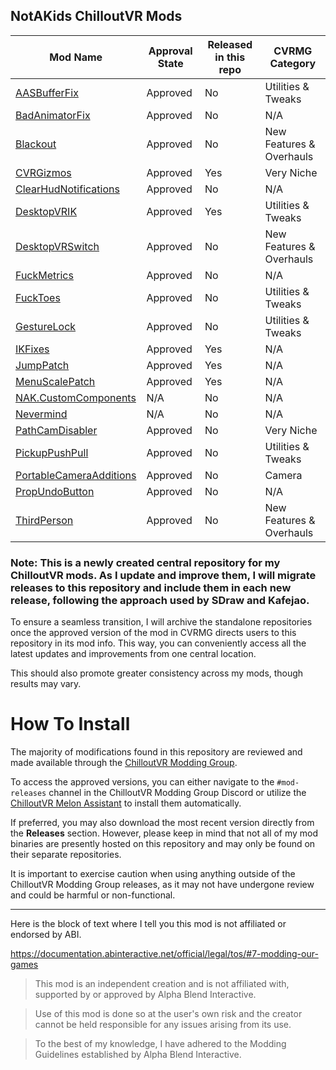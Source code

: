## NotAKids ChilloutVR Mods

| Mod Name                                                                                                  | Approval State | Released in this repo | CVRMG Category          |
|------------------------------------------------------------------------------------------------------------|----------------|-----------------------|-------------------------|
| [AASBufferFix](https://github.com/NotAKidOnSteam/NAK_CVR_Mods/tree/main/AASBufferFix)                      | Approved       | No                    | Utilities & Tweaks      |
| [BadAnimatorFix](https://github.com/NotAKidOnSteam/NAK_CVR_Mods/tree/main/BadAnimatorFix)                  | Approved       | No                    | N/A                     |
| [Blackout](https://github.com/NotAKidOnSteam/NAK_CVR_Mods/tree/main/Blackout)                              | Approved       | No                    | New Features & Overhauls|
| [CVRGizmos](https://github.com/NotAKidOnSteam/NAK_CVR_Mods/tree/main/CVRGizmos)                            | Approved       | Yes                   | Very Niche              |
| [ClearHudNotifications](https://github.com/NotAKidOnSteam/NAK_CVR_Mods/tree/main/ClearHudNotifications)    | Approved       | No                    | N/A                     |
| [DesktopVRIK](https://github.com/NotAKidOnSteam/NAK_CVR_Mods/tree/main/DesktopVRIK)                        | Approved       | Yes                   | Utilities & Tweaks      |
| [DesktopVRSwitch](https://github.com/NotAKidOnSteam/NAK_CVR_Mods/tree/main/DesktopVRSwitch)                | Approved       | No                    | New Features & Overhauls|
| [FuckMetrics](https://github.com/NotAKidOnSteam/NAK_CVR_Mods/tree/main/FuckMetrics)                        | Approved       | No                    | N/A                     |
| [FuckToes](https://github.com/NotAKidOnSteam/NAK_CVR_Mods/tree/main/FuckToes)                              | Approved       | No                    | Utilities & Tweaks      |
| [GestureLock](https://github.com/NotAKidOnSteam/NAK_CVR_Mods/tree/main/GestureLock)                        | Approved       | No                    | Utilities & Tweaks      |
| [IKFixes](https://github.com/NotAKidOnSteam/NAK_CVR_Mods/tree/main/IKFixes)                                | Approved       | Yes                   | N/A                     |
| [JumpPatch](https://github.com/NotAKidOnSteam/NAK_CVR_Mods/tree/main/JumpPatch)                            | Approved       | Yes                   | N/A                     |
| [MenuScalePatch](https://github.com/NotAKidOnSteam/NAK_CVR_Mods/tree/main/MenuScalePatch)                  | Approved       | Yes                   | N/A                     |
| [NAK.CustomComponents](https://github.com/NotAKidOnSteam/NAK_CVR_Mods/tree/main/NAK.CustomComponents)      | N/A            | No                    | N/A                     |
| [Nevermind](https://github.com/NotAKidOnSteam/NAK_CVR_Mods/tree/main/Nevermind)                            | N/A            | No                    | N/A                     |
| [PathCamDisabler](https://github.com/NotAKidOnSteam/NAK_CVR_Mods/tree/main/PathCamDisabler)                | Approved       | No                    | Very Niche              |
| [PickupPushPull](https://github.com/NotAKidOnSteam/NAK_CVR_Mods/tree/main/PickupPushPull)                  | Approved       | No                    | Utilities & Tweaks      |
| [PortableCameraAdditions](https://github.com/NotAKidOnSteam/NAK_CVR_Mods/tree/main/PortableCameraAdditions)| Approved       | No                    | Camera                  |
| [PropUndoButton](https://github.com/NotAKidOnSteam/NAK_CVR_Mods/tree/main/PropUndo)                        | Approved       | No                    | N/A                     |
| [ThirdPerson](https://github.com/NotAKidOnSteam/NAK_CVR_Mods/tree/main/ThirdPerson)                        | Approved       | No                    | New Features & Overhauls|

### Note: This is a newly created central repository for my ChilloutVR mods. As I update and improve them, I will migrate releases to this repository and include them in each new release, following the approach used by SDraw and Kafejao.

To ensure a seamless transition, I will archive the standalone repositories once the approved version of the mod in CVRMG directs users to this repository in its mod info. This way, you can conveniently access all the latest updates and improvements from one central location.

This should also promote greater consistency across my mods, though results may vary.

# How To Install

The majority of modifications found in this repository are reviewed and made available through the [ChilloutVR Modding Group](https://discord.gg/dndGPM3bxu). 

To access the approved versions, you can either navigate to the `#mod-releases` channel in the ChilloutVR Modding Group Discord or utilize the [ChilloutVR Melon Assistant](https://github.com/knah/CVRMelonAssistant) to install them automatically.

If preferred, you may also download the most recent version directly from the **Releases** section. However, please keep in mind that not all of my mod binaries are presently hosted on this repository and may only be found on their separate repositories. 

It is important to exercise caution when using anything outside of the ChilloutVR Modding Group releases, as it may not have undergone review and could be harmful or non-functional.

---

Here is the block of text where I tell you this mod is not affiliated or endorsed by ABI.

https://documentation.abinteractive.net/official/legal/tos/#7-modding-our-games

> This mod is an independent creation and is not affiliated with, supported by or approved by Alpha Blend Interactive. 

> Use of this mod is done so at the user's own risk and the creator cannot be held responsible for any issues arising from its use.

> To the best of my knowledge, I have adhered to the Modding Guidelines established by Alpha Blend Interactive.
